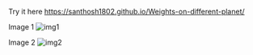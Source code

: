 Try it here
https://santhosh1802.github.io/Weights-on-different-planet/

Image 1
![img1](https://github.com/user-attachments/assets/61722069-2fd2-436d-9aaf-490372ed40f3)

Image 2
![img2](https://github.com/user-attachments/assets/21460f34-c7e3-459f-be08-cee087db77dd)
